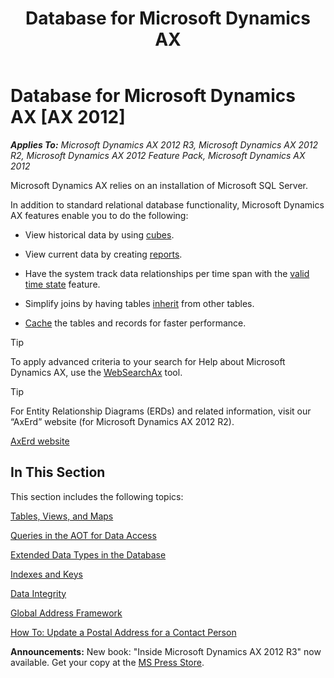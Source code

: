 ﻿---
title: Database for Microsoft Dynamics AX
TOCTitle: Database for Microsoft Dynamics AX
ms:assetid: 16095f3e-2256-4696-8527-7221192ba368
ms:mtpsurl: https://msdn.microsoft.com/en-us/library/Aa588039(v=AX.60)
ms:contentKeyID: 35240643
ms.date: 05/18/2015
mtps_version: v=AX.60
---

# Database for Microsoft Dynamics AX [AX 2012]


_**Applies To:** Microsoft Dynamics AX 2012 R3, Microsoft Dynamics AX 2012 R2, Microsoft Dynamics AX 2012 Feature Pack, Microsoft Dynamics AX 2012_

Microsoft Dynamics AX relies on an installation of Microsoft SQL Server.

In addition to standard relational database functionality, Microsoft Dynamics AX features enable you to do the following:

  - View historical data by using [cubes](https://msdn.microsoft.com/en-us/library/cc615265\(v=ax.60\)).

  - View current data by creating [reports](https://msdn.microsoft.com/en-us/library/ee873263\(v=ax.60\)).

  - Have the system track data relationships per time span with the [valid time state](valid-time-state-tables-and-date-effective-data.md) feature.

  - Simplify joins by having tables [inherit](table-inheritance-overview.md) from other tables.

  - [Cache](set-based-caching.md) the tables and records for faster performance.


> [!TIP]
> <P>To apply advanced criteria to your search for Help about Microsoft Dynamics AX, use the <A href="http://go.microsoft.com/fwlink/?linkid=247587&amp;xver=ax060">WebSearchAx</A> tool.</P>




> [!TIP]
> <P>For Entity Relationship Diagrams (ERDs) and related information, visit our “AxErd” website (for Microsoft Dynamics AX 2012 R2).</P>
> <P><A href="http://go.microsoft.com/fwlink/p/?linkid=296623">AxErd website</A></P>



## In This Section

This section includes the following topics:

[Tables, Views, and Maps](tables-views-and-maps.md)

[Queries in the AOT for Data Access](queries-in-the-aot-for-data-access.md)

[Extended Data Types in the Database](extended-data-types-in-the-database.md)

[Indexes and Keys](indexes-and-keys.md)

[Data Integrity](data-integrity.md)

[Global Address Framework](global-address-framework.md)

[How To: Update a Postal Address for a Contact Person](how-to-update-a-postal-address-for-a-contact-person.md)

  
**Announcements:** New book: "Inside Microsoft Dynamics AX 2012 R3" now available. Get your copy at the [MS Press Store](https://www.microsoftpressstore.com/store/inside-microsoft-dynamics-ax-2012-r3-9780735685109).

